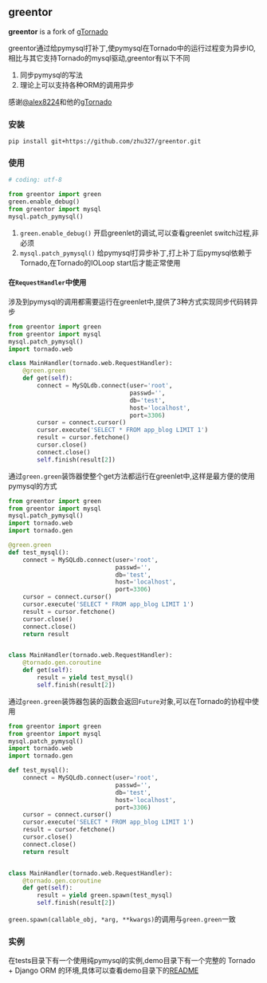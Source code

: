 ## greentor

**greentor** is a fork of [gTornado](https://github.com/alex8224/gTornado)

greentor通过给pymysql打补丁,使pymysql在Tornado中的运行过程变为异步IO,相比与其它支持Tornado的mysql驱动,greentor有以下不同

1. 同步pymysql的写法
2. 理论上可以支持各种ORM的调用异步

感谢[@alex8224](https://github.com/alex8224)和他的[gTornado](https://github.com/alex8224/gTornado)

### 安装

```shell
pip install git+https://github.com/zhu327/greentor.git
```

### 使用

```python
# coding: utf-8

from greentor import green
green.enable_debug()
from greentor import mysql
mysql.patch_pymysql()
```

1. `green.enable_debug()`
  开启greenlet的调试,可以查看greenlet switch过程,非必须  
2. `mysql.patch_pymysql()`
  给pymysql打异步补丁,打上补丁后pymysql依赖于Tornado,在Tornado的IOLoop start后才能正常使用

#### 在`RequestHandler`中使用

涉及到pymysql的调用都需要运行在greenlet中,提供了3种方式实现同步代码转异步

```python
from greentor import green
from greentor import mysql
mysql.patch_pymysql()
import tornado.web

class MainHandler(tornado.web.RequestHandler):
    @green.green
    def get(self):
        connect = MySQLdb.connect(user='root',
                                  passwd='',
                                  db='test',
                                  host='localhost',
                                  port=3306)
        cursor = connect.cursor()
        cursor.execute('SELECT * FROM app_blog LIMIT 1')
        result = cursor.fetchone()
        cursor.close()
        connect.close()
        self.finish(result[2])
```

通过`green.green`装饰器使整个get方法都运行在greenlet中,这样是最方便的使用pymysql的方式

```python
from greentor import green
from greentor import mysql
mysql.patch_pymysql()
import tornado.web
import tornado.gen

@green.green
def test_mysql():
    connect = MySQLdb.connect(user='root',
                              passwd='',
                              db='test',
                              host='localhost',
                              port=3306)
    cursor = connect.cursor()
    cursor.execute('SELECT * FROM app_blog LIMIT 1')
    result = cursor.fetchone()
    cursor.close()
    connect.close()
    return result


class MainHandler(tornado.web.RequestHandler):
    @tornado.gen.coroutine
    def get(self):
        result = yield test_mysql()
        self.finish(result[2])
```

通过`green.green`装饰器包装的函数会返回`Future`对象,可以在Tornado的协程中使用

```python
from greentor import green
from greentor import mysql
mysql.patch_pymysql()
import tornado.web
import tornado.gen

def test_mysql():
    connect = MySQLdb.connect(user='root',
                              passwd='',
                              db='test',
                              host='localhost',
                              port=3306)
    cursor = connect.cursor()
    cursor.execute('SELECT * FROM app_blog LIMIT 1')
    result = cursor.fetchone()
    cursor.close()
    connect.close()
    return result


class MainHandler(tornado.web.RequestHandler):
    @tornado.gen.coroutine
    def get(self):
        result = yield green.spawn(test_mysql)
        self.finish(result[2])
```

`green.spawn(callable_obj, *arg, **kwargs)`的调用与`green.green`一致

### 实例

在tests目录下有一个使用纯pymysql的实例,demo目录下有一个完整的 Tornado + Django ORM 的环境,具体可以查看demo目录下的[README](https://github.com/zhu327/greentor/tree/master/demo)
